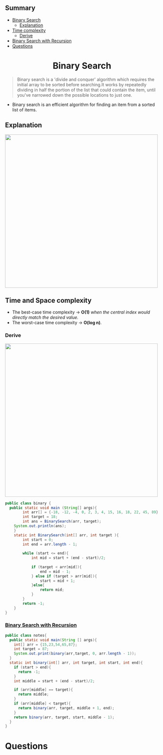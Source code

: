 <h2> Summary </h2>

- [Binary Search](https://github.com/taraxdev/my-notes/new/master#-binary-search-)
	- [Explanation](https://github.com/taraxdev/my-notes/blob/master/Java/Binary%20Search.md#explanation)
- [Time complexity](https://github.com/taraxdev/my-notes/new/master#-time-and-space-complexity-)
	- [Derive](https://github.com/taraxdev/my-notes/blob/master/Java/Binary%20Search.md#derive)
- [Binary Search with Recursion](https://github.com/taraxdev/my-notes/new/master#binary-search-with-recursion)
- [Questions](https://github.com/taraxdev/my-notes/blob/master/Java/Binary%20Search.md#-questions-)

<h1 align = "center"> Binary Search </h1>

> Binary search is a 'divide and conquer' algorithm which requires the initial array to be sorted before searching.It works by repeatedly dividing in half the portion of the list that could contain the item, until you've narrowed down the possible locations to just one.

- Binary search is an efficient algorithm for finding an item from a sorted list of items.

<h2>Explanation</h2>

<img src = "https://github.com/taraxdev/my-notes/blob/master/Java/assets/binarysearch1.png" width="500">

<h2> Time and Space complexity </h2>

- The best-case time complexity → <b>O(1)</b> <i> when the central index would directly match the desired value.</i>
- The worst-case time complexity  → <b>O(log n)</b>. 

<h3>Derive</h3>

<img src = "https://github.com/taraxdev/my-notes/blob/master/Java/assets/binarysearch2.png" width="500">

```java
public class binary {
  public static void main (String[] args){
		int arr[] = {-18, -12, -4, 0, 2, 3, 4, 15, 16, 18, 22, 45, 89};
		int target = 18;
		int ans = BinarySearch(arr, target);
    System.out.println(ans);
	}
	static int BinarySearch(int[] arr, int target ){
		int start = 0;
		int end = arr.length - 1;
	  
		while (start <= end){
			int mid = start + (end - start)/2;
	  
			if (target < arr[mid]){
				end = mid - 1;
			} else if (target > arr[mid]){
				start = mid + 1;
			}else{
				return mid;
			}
		}
		return -1;
	}
}
```

### [Binary Search with Recursion](https://github.com/taraxdev/my-notes/blob/master/Java/Recursion.md#binary-search-with-recursion)

```java
public class notes{
  public static void main(String [] args){
    int[] arr = {15,23,54,65,87};
    int target = 87;
    System.out.print(binary(arr,target, 0, arr.length - 1));
  }
  static int binary(int[] arr, int target, int start, int end){
    if (start > end){
      return -1;
    }
    int middle = start + (end - start)/2;

    if (arr[middle] == target){
      return middle;
    }
    if (arr[middle] < target){
      return binary(arr, target, middle + 1, end);
    }
    return binary(arr, target, start, middle - 1);
  }
}
```

<h1 > Questions </h1>
